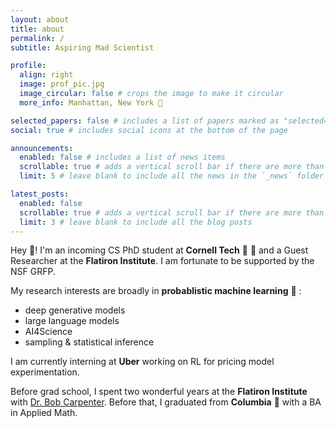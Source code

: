 ```yaml
---
layout: about
title: about
permalink: /
subtitle: Aspiring Mad Scientist

profile:
  align: right
  image: prof_pic.jpg
  image_circular: false # crops the image to make it circular
  more_info: Manhattan, New York 🗽

selected_papers: false # includes a list of papers marked as "selected={true}"
social: true # includes social icons at the bottom of the page

announcements:
  enabled: false # includes a list of news items
  scrollable: true # adds a vertical scroll bar if there are more than 3 news items
  limit: 5 # leave blank to include all the news in the `_news` folder

latest_posts:
  enabled: false
  scrollable: true # adds a vertical scroll bar if there are more than 3 new posts items
  limit: 3 # leave blank to include all the blog posts
---
```


Hey :wave:! I'm an incoming CS PhD student at **Cornell Tech** :bear: :aerial_tramway: and a Guest Researcher at the **Flatiron Institute**. I am fortunate to be supported by the NSF GRFP.

My research interests are broadly in **probablistic machine learning** :robot: :

- deep generative models
- large language models
- AI4Science
- sampling & statistical inference

I am currently interning at **Uber** working on RL for pricing model experimentation.

Before grad school, I spent two wonderful years at the **Flatiron Institute** with [Dr. Bob Carpenter](https://bob-carpenter.github.io). Before that, I graduated from **Columbia** :lion: with a BA in Applied Math.
